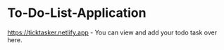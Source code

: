 # To-Do-List-Application

https://ticktasker.netlify.app - You can view and add your todo task over here.
